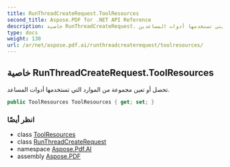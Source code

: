 ```yaml
---
title: RunThreadCreateRequest.ToolResources
second_title: Aspose.PDF for .NET API Reference
description: خاصية RunThreadCreateRequest. تحصل أو تعين مجموعة من الموارد التي تستخدمها أدوات المساعدين
type: docs
weight: 130
url: /ar/net/aspose.pdf.ai/runthreadcreaterequest/toolresources/
---
```

## خاصية RunThreadCreateRequest.ToolResources

تحصل أو تعين مجموعة من الموارد التي تستخدمها أدوات المساعد.

```csharp
public ToolResources ToolResources { get; set; }
```

### انظر أيضًا

* class [ToolResources](../../toolresources/)
* class [RunThreadCreateRequest](../)
* namespace [Aspose.Pdf.AI](../../../aspose.pdf.ai/)
* assembly [Aspose.PDF](../../../)